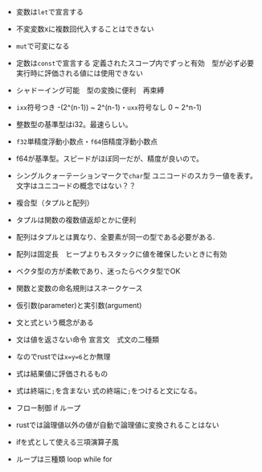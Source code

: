 - 変数は`let`で宣言する
- 不変変数xに複数回代入することはできない
- `mut`で可変になる
- 定数は`const`で宣言する 定義されたスコープ内でずっと有効　型が必ず必要　実行時に評価される値には使用できない
- シャドーイング可能　型の変換に便利　再束縛

- `ixx`符号つき -(2^(n-1)) ~ 2^(n-1)・`uxx`符号なし 0 ~ 2^n-1)
- 整数型の基準型はi32。最速らしい。
- `f32`単精度浮動小数点・`f64`倍精度浮動小数点
- f64が基準型。スピードがほぼ同一だが、精度が良いので。

- シングルクォーテーションマークで`char`型 ユニコードのスカラー値を表す。文字はユニコードの概念ではない？？

- 複合型（タプルと配列）
- タプルは関数の複数値返却とかに便利
- 配列はタプルとは異なり、全要素が同一の型である必要がある.
- 配列は固定長　ヒープよりもスタックに値を確保したいときに有効
- ベクタ型の方が柔軟であり、迷ったらベクタ型でOK

- 関数と変数の命名規則はスネークケース
- 仮引数(parameter)と実引数(argument)

- 文と式という概念がある
- 文は値を返さない命令 宣言文　式文の二種類
- なのでrustでは`x=y=6`とか無理
- 式は結果値に評価されるもの
- 式は終端に`;`を含まない 式の終端に`;`をつけると文になる。

- フロー制御 if ループ
- rustでは論理値以外の値が自動で論理値に変換されることはない
- ifを式として使える三項演算子風
- ループは三種類 loop while for
